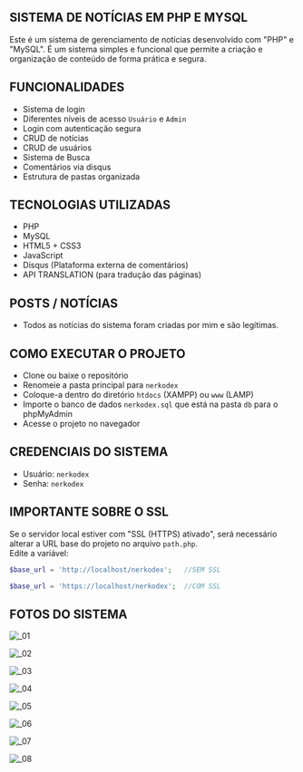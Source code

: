 ##  SISTEMA DE NOTÍCIAS EM PHP E MYSQL

Este é um sistema de gerenciamento de notícias desenvolvido com "PHP" e "MySQL". É um sistema simples e funcional que permite a criação e organização de conteúdo de forma prática e segura.

##  FUNCIONALIDADES

- Sistema de login
- Diferentes níveis de acesso `Usuário` e `Admin`
- Login com autenticação segura
- CRUD de notícias
- CRUD de usuários
- Sistema de Busca
- Comentários via disqus
- Estrutura de pastas organizada

##  TECNOLOGIAS UTILIZADAS

- PHP
- MySQL
- HTML5 + CSS3
- JavaScript
- Disqus (Plataforma externa de comentários)
- API TRANSLATION (para tradução das páginas)

##  POSTS / NOTÍCIAS

- Todos as notícias do sistema foram criadas por mim e são legítimas.

##  COMO EXECUTAR O PROJETO

- Clone ou baixe o repositório
- Renomeie a pasta principal para `nerkodex`
- Coloque-a dentro do diretório `htdocs` (XAMPP) ou `www` (LAMP)
- Importe o banco de dados `nerkodex.sql` que está na pasta `db` para o phpMyAdmin
- Acesse o projeto no navegador

##  CREDENCIAIS DO SISTEMA
- Usuário: `nerkodex`
- Senha: `nerkodex`

##  IMPORTANTE SOBRE O SSL
Se o servidor local estiver com "SSL (HTTPS) ativado", será necessário alterar a URL base do projeto no arquivo `path.php`.  
Edite a variável:

```php
$base_url = 'http://localhost/nerkodex';   //SEM SSL

$base_url = 'https://localhost/nerkodex';  //COM SSL
```

## FOTOS DO SISTEMA

<!-- 01 -->
![_01](https://github.com/user-attachments/assets/30266a3a-fcee-4f27-bd86-b8c5c89c5535)

<!-- 02 -->
![_02](https://github.com/user-attachments/assets/06e1f96a-6a15-4e94-8b17-902663322e8f)

<!-- 03 -->
![_03](https://github.com/user-attachments/assets/ea9c67b1-588f-4556-885c-2e18d1f239f2)

<!-- 04 -->
![_04](https://github.com/user-attachments/assets/06d0818b-6b02-46fc-81fa-311f226e2b05)

<!-- 05 -->
![_05](https://github.com/user-attachments/assets/d88ce3c2-0f48-436d-b81d-f1954025b199)

<!-- 06 -->
![_06](https://github.com/user-attachments/assets/56e06445-cd54-4f5e-827a-61c72e8f3352)

<!-- 07 -->
![_07](https://github.com/user-attachments/assets/85531a05-29c6-4f33-aa08-53df5602ac87)

<!-- 08 -->
![_08](https://github.com/user-attachments/assets/097cf6ba-a0c7-46fc-93bc-fb16f5352608)
